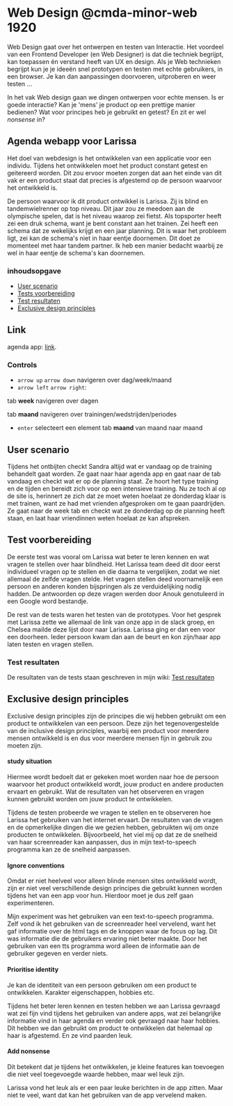 # Web Design @cmda-minor-web 1920

Web Design gaat over het ontwerpen en testen van Interactie. Het voordeel van een Frontend Developer (en Web Designer) is dat die techniek begrijpt, kan toepassen én verstand heeft van UX en design. Als je Web technieken begrijpt kun je je ideeën snel prototypen en testen met echte gebruikers, in een browser. Je kan dan aanpassingen doorvoeren, uitproberen en weer testen ...

In het vak Web design gaan we dingen ontwerpen voor echte mensen. Is er goede interactie? Kan je 'mens' je product op een prettige manier bedienen? Wat voor principes heb je gebruikt en getest? En zit er wel _nonsense_ in?

## Agenda webapp voor Larissa
Het doel van webdesign is het ontwikkelen van een applicatie voor een individu. Tijdens het ontwikkelen moet het product constant getest en geitereerd worden. Dit zou ervoor moeten zorgen dat aan het einde van dit vak er een product staat dat precies is afgestemd op de persoon waarvoor het ontwikkeld is. 

De persoon waarvoor ik dit product ontwikkel is Larissa. Zij is blind en tandemwielrenner op top niveau. Dit jaar zou ze meedoen aan de olympische spelen, dat is het niveau waarop zei fietst. Als topsporter heeft zei een druk schema, want je bent constant aan het trainen. Zei heeft een schema dat ze wekelijks krijgt en een jaar planning. Dit is waar het probleem ligt, zei kan de schema's niet in haar eentje doornemen. Dit doet ze momenteel met haar tandem partner. Ik heb een manier bedacht waarbij ze wel in haar eentje de schema's kan doornemen.

### inhoudsopgave
- [User scenario](#User-scenario)
- [Tests voorbereiding](#Test-voorbereiding)
- [Test resultaten](#Test-resultaten)
- [Exclusive design principles](#Exclusive-design-principles)

## Link 
agenda app: [link](https://blind-agenda-app.herokuapp.com/).

### Controls

- `arrow up` `arrow down` navigeren over dag/week/maand
- `arrow left` `arrow right`: 

tab **week** navigeren over dagen 

tab **maand** navigeren over trainingen/wedstrijden/periodes 
- `enter` selecteert een element
tab **maand** van maand naar maand

## User scenario
Tijdens het ontbijten checkt Sandra altijd wat er vandaag op de training behandelt gaat worden. Ze gaat naar haar agenda app en gaat naar de tab vandaag en checkt wat er op de planning staat. Ze hoort het type training en de tijden en bereidt zich voor op een intensieve training. Nu ze toch al op de site is, herinnert ze zich dat ze moet weten hoelaat ze donderdag klaar is met trainen, want ze had met vrienden afgesproken om te gaan paardrijden. Ze gaat naar de week tab en checkt wat ze donderdag op de planning heeft staan, en laat haar vriendinnen weten hoelaat ze kan afspreken. 

## Test voorbereiding
De eerste test was vooral om Larissa wat beter te leren kennen en wat vragen te stellen over haar blindheid. Het Larissa team deed dit door eerst individueel vragen op te stellen en die daarna te vergelijken, zodat we niet allemaal de zelfde vragen stelde. Het vragen stellen deed voornamelijk een persoon en anderen konden bijspringen als ze verduidelijking nodig hadden. De antwoorden op deze vragen werden door Anouk genotuleerd in een Google word bestandje.  

De rest van de tests waren het testen van de prototypes. Voor het gesprek met Larissa zette we allemaal de link van onze app in de slack groep, en Chelsea mailde deze lijst door naar Larissa. Larissa ging er dan een voor een doorheen. Ieder persoon kwam dan aan de beurt en kon zijn/haar app laten testen en vragen stellen.

### Test resultaten 
De resultaten van de tests staan geschreven in mijn wiki: [Test resultaten](https://github.com/heralt/web-design-1920/wiki/Tests)

## Exclusive design principles
Exclusive design principles zijn de principes die wij hebben gebruikt om een product te ontwikkelen van een persoon. Deze zijn het tegenovergestelde van de inclusive design principles, waarbij een product voor meerdere mensen ontwikkeld is en dus voor meerdere mensen fijn in gebruik zou moeten zijn. 

#### study situation 
Hiermee wordt bedoelt dat er gekeken moet worden naar hoe de persoon waarvoor het product ontwikkeld wordt, jouw product en andere producten ervaart en gebruikt. Wat de resultaten van het observeren en vragen kunnen gebruikt worden om jouw product te ontwikkelen. 

Tijdens de testen probeerde we vragen te stellen en te observeren hoe Larissa het gebruiken van het internet ervaart. De resultaten van de vragen en de opmerkelijke dingen die we gezien hebben, gebruikten wij om onze producten te ontwikkelen. Bijvoorbeeld, het viel mij op dat ze de snelheid van haar screenreader kan aanpassen, dus in mijn text-to-speech programma kan ze de snelheid aanpassen.

#### Ignore conventions
Omdat er niet heelveel voor alleen blinde mensen sites ontwikkeld wordt, zijn er niet veel verschillende design principes die gebruikt kunnen worden tijdens het van een app voor hun. Hierdoor moet je dus zelf gaan experimenteren.

Mijn experiment was het gebruiken van een text-to-speech programma. Zelf vond ik het gebruiken van de screenreader heel vervelend, want het gaf informatie over de html tags en de knoppen waar de focus op lag. Dit was informatie die de gebruikers ervaring niet beter maakte. Door het gebruiken van een tts programma word alleen de informatie aan de gebruiker gegeven en verder niets. 

#### Prioritise identity
Je kan de identiteit van een persoon gebruiken om een product te ontwikkelen. Karakter eigenschappen, hobbies etc.

Tijdens het beter leren kennen en testen hebben we aan Larissa gevraagd wat zei fijn vind tijdens het gebruiken van andere apps, wat zei belangrijke informatie vind in haar agenda en verder ook gevraagd naar haar hobbies. Dit hebben we dan gebruikt om product te ontwikkelen dat helemaal op haar is afgestemd. 
En ze vind paarden leuk.

#### Add nonsense
Dit betekent dat je tijdens het ontwikkelen, je kleine features kan toevoegen die niet veel toegevoegde waarde hebben, maar wel leuk zijn. 

Larissa vond het leuk als er een paar leuke berichten in de app zitten. Maar niet te veel, want dat kan het gebruiken van de app vervelend maken. 
